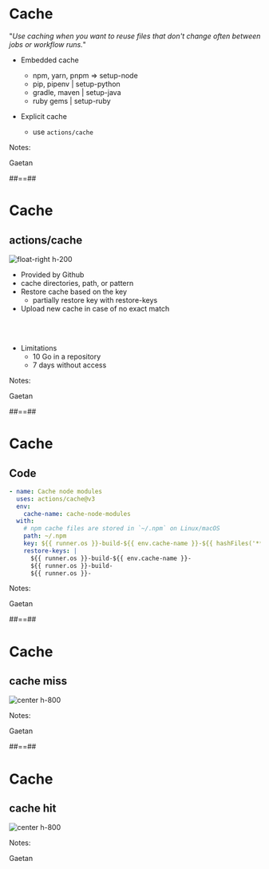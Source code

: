 <!-- .slide: -->
# Cache

"*Use caching when you want to reuse files that don't change often between jobs or workflow runs.*"

* Embedded cache

  * npm, yarn, pnpm	=> setup-node
  * pip, pipenv |	setup-python
  * gradle, maven |	setup-java
  * ruby gems |	setup-ruby

* Explicit cache
  * use `actions/cache`

Notes:

Gaetan

##==##
<!-- .slide: -->

# Cache

## actions/cache

![float-right h-200](./assets/images/action_cache.png)

* Provided by Github
* cache directories, path, or pattern
* Restore cache based on the key
  * partially restore key with restore-keys
* Upload new cache in case of no exact match

<br/>
<br/>

* Limitations 
  * 10 Go in a repository
  * 7 days without access

Notes:

Gaetan

##==##
<!-- .slide: class="with-code"-->

# Cache

## Code

```yaml
- name: Cache node modules
  uses: actions/cache@v3
  env:
    cache-name: cache-node-modules
  with:
    # npm cache files are stored in `~/.npm` on Linux/macOS
    path: ~/.npm
    key: ${{ runner.os }}-build-${{ env.cache-name }}-${{ hashFiles('**/package-lock.json') }}
    restore-keys: |
      ${{ runner.os }}-build-${{ env.cache-name }}-
      ${{ runner.os }}-build-
      ${{ runner.os }}-
```

Notes:

Gaetan

##==##
<!-- .slide: -->

# Cache

## cache miss

![center h-800](./assets/images/workflow-run-with-cache-miss.png)

Notes:

Gaetan

##==##
<!-- .slide: -->

# Cache

## cache hit

![center h-800](./assets/images/workflow-run-with-cache-hit.png)

Notes:

Gaetan
